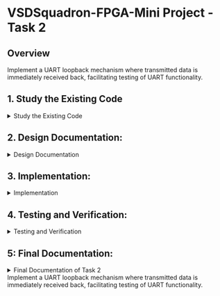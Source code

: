 
# VSDSquadron-FPGA-Mini Project - Task 2

## Overview
Implement a UART loopback mechanism where transmitted data is immediately received back, facilitating testing of UART functionality.

## 1. Study the Existing Code

<details>
<summary>Study the Existing Code</summary>
    The code is a simple UART (Universal Asynchronous Receiver/Transmitter) transmitter module that implements an 8 data bits, no parity, and 1 stop bit (8N1) format. Below, I will explain each part of the code and analyze its functionality.

### Overview

The system described consists of a top-level module that implements a basic RGB LED control along with a simple loopback logic for UART communication. The UART transmits data on one line of the communication while receiving on another line, effectively allowing for feedback that can be useful in debugging and communication testing.

### Code Breakdown

#### Top Module

```verilog
module top (
  // outputs
  output wire led_red,    // Red LED
  output wire led_blue,   // Blue LED
  output wire led_green,  // Green LED
  output wire uarttx,     // UART Transmission pin
  input wire uartrx,      // UART Receiving pin
  input wire hw_clk       // Hardware clock
);
```

##### Internal Components
- **Internal Oscillator**: Generates a clock signal from a high-frequency oscillator block.
- **Registers**: `frequency_counter_i` is utilized for counting cycle events (e.g., in setting baud rates).
- **UART Loopback**: The assignment `assign uarttx = uartrx;` creates the primary loopback behavior where data received on the `uartrx` pin is directly sent out on the `uarttx` pin.

#### Counter Logic

```verilog
  always @(posedge int_osc) begin
    frequency_counter_i <= frequency_counter_i + 1'b1;
    /* generate 9600 Hz clock */
  end
```

This section of the code increments a counter on the rising edge of the internal oscillator clock. This counter serves as a tool to potentially generate a baud rate of 9600 Hz, which is a common speed for UART communication. However, note that without further details or clock division, this section alone does not showcase the complete implementation for establishing a 9600 Hz signal.

#### UART Transmission Module

```verilog
module uart_tx_8n1 (
    clk,        // input clock
    txbyte,     // outgoing byte
    senddata,   // trigger tx
    txdone,     // outgoing byte sent
    tx,         // tx wire
);
```

##### Functionality
- **State Machine**: The UART module operates as a simple state machine with several states:
  - `STATE_IDLE`: No transmission occurring.
  - `STATE_STARTTX`: Initiates the transmission by sending a start bit.
  - `STATE_TXING`: Sends the data bits, one at a time.
  - `STATE_TXDONE`: Completes the transmission and sends the stop bit.
  
##### Transmission Logic
The UART system sends data according to the 8N1 format, which means:
- 8 data bits
- No parity bit
- 1 stop bit

Each state serves a distinct signaling purpose which adheres to UART communication standards.

#### RGB Driver

```verilog
SB_RGBA_DRV RGB_DRIVER (
    .RGBLEDEN(1'b1),
    .RGB0PWM(uartrx),
    .RGB1PWM(uartrx),
    .RGB2PWM(uartrx),
    .CURREN(1'b1),
    .RGB0(led_green),
    .RGB1(led_blue),
    .RGB2(led_red)
);
```

The RGB LED driver interfaces the UART receive signal (`uartrx`) to the LED control signals. Each LED’s brightness can be modulated by the same `uartrx` input, making the LEDs respond visually to incoming UART data.

#### PCF File

```plaintext
set_io led_green 40
set_io led_red	39
set_io led_blue 41
set_io uarttx 14
set_io uartrx 15
set_io hw_clk 20
```

This PCF file maps the I/O pins in the Verilog code to physical pins on the hardware device. Here is a breakdown:
- LED pins are assigned to specific GPIOs (General Purpose Input/Output).
- UART TX and RX pins are also mapped, facilitating communication.

### Conclusion

The loopback logic is primarily facilitated by the direct assignment of `uartrx` to `uarttx`, allowing for a self-testing UART mode. This is particularly useful for testing communication setups. The RGB LED outputs provide visual feedback based on UART RX activity while the state machine in the `uart_tx_8n1` module ensures proper transmission using the UART protocol.

There are still a few improvements that could be explored, such as error handling and more precise generation of timing signals for reliable communication. 

This document serves as an overview and reference for anyone looking to understand or further develop the UART loopback functionality implemented in the provided code.  

</details>
  
## 2. Design Documentation:
<details>
<summary>Design Documentation</summary>
  
Create a block diagram illustrating the UART loopback architecture.

![VSDSquadron-FPGA-Mini Project - Task 2 1](https://github.com/user-attachments/assets/47b345ad-05e9-4ce1-872d-653ed2fd52ee)

Develop a detailed circuit diagram showing connections between the FPGA and any peripheral devices used.

![VSDSquadron-FPGA-Mini Project - Task 22](https://github.com/user-attachments/assets/ad0da020-d427-40f0-8c47-761ad72ef984)

</details>

## 3. Implementation:
<details>
<summary>Implementation</summary>
    
### **Hardware Setup**

- Refer to the [VSDSquadron FPGA Mini Datasheet](https://www.vlsisystemdesign.com/wp-content/uploads/2025/01/VSDSquadronFMDatasheet.pdf)
 for board details and pinout specifications.
- Connect a USB-C interface between the board and the host computer.
- Check FTDI connection in order to facilitate FPGA programming and debugging. Validate new serial device on you host system i.e. in Windows Device Manger that you see an additionam COM-Port, COM8 in my case.
 
  ![image](https://github.com/user-attachments/assets/2b0adc95-aefd-413d-86a2-c0dc65b42b20)

    or in VM provided by VSD, in Devices -> USB

  ![image](https://github.com/user-attachments/assets/848be0a3-a1fa-457c-837b-dc11097a178a)

### **steps for compiling and flashing**

   open a termin window, cd to uart_loopback folder and execute below described comand sequence.

   ![image](https://github.com/user-attachments/assets/f4d5efd6-f14b-467d-a250-ec9733383f3e)

### **Execution Sequence**
```
lsusb # To check if Fpga is connected
```
   ![image](https://github.com/user-attachments/assets/e756da51-45cb-43f7-b6fa-ea4fb10c6c7c)     
```
make clean # Clear out old compilation artifacts

make build # Compile the Verilog design

sudo make flash # Upload the synthesized bitstream to the FPGA

```

   ![image](https://github.com/user-attachments/assets/2eb60b66-db50-41c2-bf3e-19a87e23c079)

the led's on the board look like this, all leds ligthing red as expected!

![image](https://github.com/user-attachments/assets/a6b76bcb-a977-4da5-aa0d-35dac6fcf71a)

</details>

## 4. Testing and Verification:
<details>
<summary>Testing and Verification</summary>

1. For the testing purpose we will use docklight software which is a simulation tool for serial communication protocols. It allows us to monitor the communication between two serial devices.It can be downladed from [here](https://docklight.de/downloads/).
    
2. After installation, open Docklight and select "Start with a blank project / blank script" to begin.

 - Configure the correct communication port:

  - Go to Tools > Project Settings.

 - In the Communication tab, select your COM port (COM9 in my case).

- Verify the speed is set to 9600 bps (not the default 115200).

- Ensure other settings are correct: 8 data bits, 1 stop bit, no parity, and no flow control.

</details>

## 5: Final Documentation:
<details>
<summary>Final Documentation of Task 2</summary>
    
### Summary of the Verilog code functionality
This [Verilog module](https://github.com/mimo3000n/VSDSquadron-FPGA-Mini/blob/647558cc2cb85a29e7f49e0d7019a559c4cdb210/Task%201/top.v) controls an RGB LED with an internal high-frequency oscillator (SB_HFOSC) and a 28-bit frequency counter. The counter's bit 6 is routed to a testwire for monitoring. The RGB LED driver (SB_RGBA_DRV) provides current-controlled PWM outputs with a fixed configuration: blue at maximum brightness, red and green at minimum. It ensures stable LED operation with minimal external dependencies, making it ideal for embedded systems education.

### Challenges Faced and Solutions Implemented

- Found it hard to understand the Verilog code originally - using google & ChatGPT i were able to understand things better but i have to investigate sill into Verilog.

## License
This project is open-source under the MIT License.

## Contact
Email: mimo3000ngmail.com
</details>Implement a UART loopback mechanism where transmitted data is immediately received back, facilitating testing of UART functionality.
